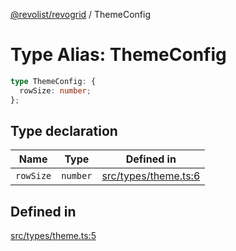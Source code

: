 [@revolist/revogrid](README.md) / ThemeConfig

# Type Alias: ThemeConfig

```ts
type ThemeConfig: {
  rowSize: number;
};
```

## Type declaration

| Name | Type | Defined in |
| ------ | ------ | ------ |
| `rowSize` | `number` | [src/types/theme.ts:6](https://github.com/revolist/revogrid/blob/65763a3c3cbba79c84cbcd4109976d8fec48b078/src/types/theme.ts#L6) |

## Defined in

[src/types/theme.ts:5](https://github.com/revolist/revogrid/blob/65763a3c3cbba79c84cbcd4109976d8fec48b078/src/types/theme.ts#L5)
